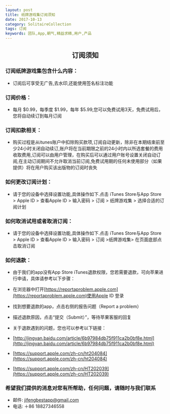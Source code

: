 ```yaml
---
layout: post
title: 纸牌游戏集订阅须知
date: 2017-10-13
category: SolitaireCollection
tags: 订阅
keywords: 团队,App,朝气,精益求精,用户,产品
---
```


## <center>订阅须知</center>

### 订阅纸牌游戏集包含什么内容：

* 订阅后可享受无广告,去水印,还能使用签名标注功能

### 订阅价格：

* 每月 $0.99，每季度 $1.99，每年 $5.99,您可以免费试用3天，免费试用后，您将自动续订到每月订阅

### 订阅扣款相关：

* 购买过程是从itunes账户中扣除购买款项,订阅自动更新，除非在本期结束前至少24小时关闭自动续订,账户将在​​当前期限之前的24小时内以所选套餐的费用收取费用,订阅可以由用户管理，在购买后可以通过用户账号设置关闭自动订阅,在主动订阅期间不允许取消当前订阅,免费试用期的任何未使用部分（如果提供）将在用户购买该出版物的订阅时丧失

### 如何更改订阅计划：

* 请于您的设备中选择设置功能,具体操作如下.点击 iTunes Store与App Store > Apple ID > 查看Apple ID > 输入密码 > 订阅 > 纸牌游戏集 > 选择合适的订阅计划

### 如何取消试用或者取消订阅：

* 请于您的设备中选择设置功能,具体操作如下.点击 iTunes Store与App Store > Apple ID > 查看Apple ID > 输入密码 > 订阅 >纸牌游戏集> 在页面底部点击取消订阅

### 如何退款：

* 由于我们的app没有App Store iTunes退款权限，您若需要退款，可向苹果进行申请，具体请参考以下步骤：
* 在浏览器中打开[https://reportaproblem.apple.com](https://reportaproblem.apple.com)使用Apple ID 登录
* 找到想要退款的app，点击右侧的报告问题（Report a problem）
* 描述退款原因，点击“提交（Submit）”，等待苹果客服的回复

* 关于退款遇到的问题，您也可以参考以下链接：

* [http://jingyan.baidu.com/article/6b97984db75f911ca2b0bf8e.html](http://jingyan.baidu.com/article/6b97984db75f911ca2b0bf8e.html)
* [https://support.apple.com/zh-cn/ht204084](https://support.apple.com/zh-cn/ht204084)
* [https://support.apple.com/zh-cn/HT202039](https://support.apple.com/zh-cn/HT202039)


### 希望我们提供的消息对您有所帮助，任何问题，请随时与我们联系

* 邮件:  jifengbestapp@gmail.com
* 电话: ＋86 18827346558


